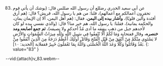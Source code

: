 83. عن أبي سعيد الخدري رضللع أن رسول الله صللس قال: (يوشك أن يأتي قوم تحقرون أعمالكم مع أعمالهم)، قلنا: من هم يا رسول الله، قريش؟ قال: (هم أرق أفئدة وألين قلوبًا)، **وأشار بيده إلى اليمن**، فقال: (هم أهل اليمن، ألا إن الإيمان يمان، والحكمة يمانية)، فقلنا: يا رسول الله، هم خير منا؟ قال: (والذي نفسي بيده لو كان لأحدهم جبل من ذهب ينفقه ما أدى مُدَّ أحدكم ولا نصيفه)، **ثم جمع أصابعه ومد خنصره،** وقال قفتحاية وَمَا لَكُمْ أَلَّا تُنْفِقُوا فِي سَبِيلِ اللَّهِ وَلِلَّهِ مِيرَاثُ السَّمَوَاتِ وَالأَرْضِ لا يَسْتَوِي مِنْكُمْ مَنْ أَنْفَقَ مِنْ قَبْلِ الْفَتْحِ وَقَاتَلَ أُولَئِكَ أَعْظَمُ دَرَجَةً مِنَ الَّذِينَ أَنْفَقُوا مِنْ بَعْدُ وَقَاتَلُوا وَكُلًّا وَعَدَ اللَّهُ الْحُسْنَى وَاللَّهُ بِمَا تَعْمَلُونَ خَبِيرٌ ققفلاية [الحديد: ١٠].
{: value="83" }

--vid:{attach}v_83.webm--
